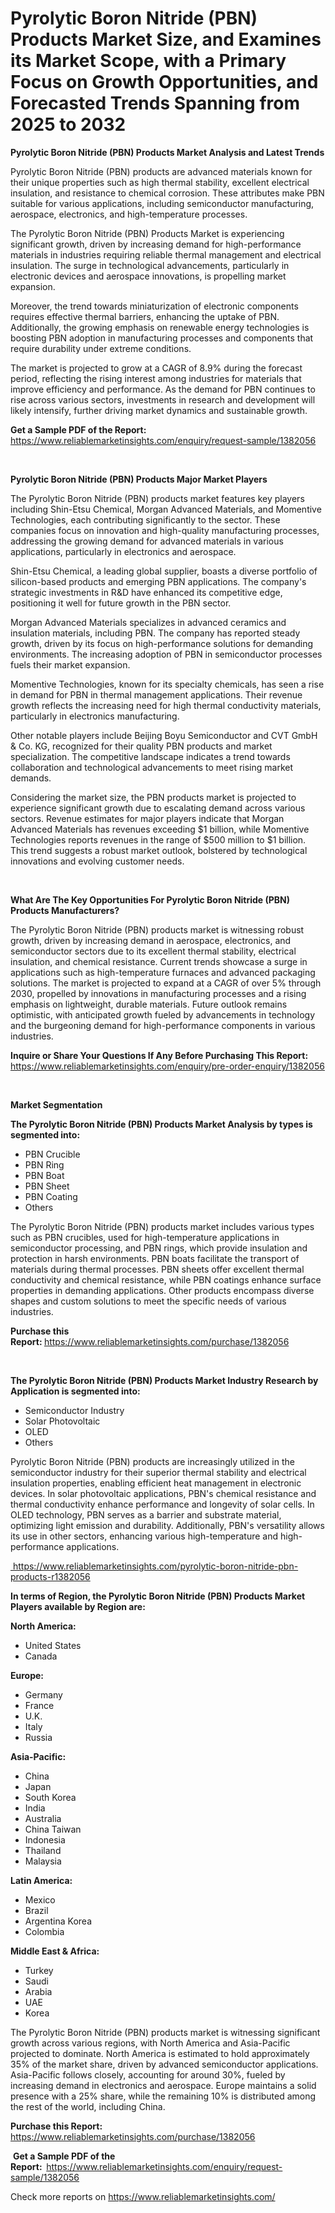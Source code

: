 <p><h1>Pyrolytic Boron Nitride (PBN) Products Market Size, and Examines its Market Scope, with a Primary Focus on Growth Opportunities, and Forecasted Trends Spanning from 2025 to 2032</h1></p><p><strong>Pyrolytic Boron Nitride (PBN) Products Market Analysis and Latest Trends</strong></p>
<p><p>Pyrolytic Boron Nitride (PBN) products are advanced materials known for their unique properties such as high thermal stability, excellent electrical insulation, and resistance to chemical corrosion. These attributes make PBN suitable for various applications, including semiconductor manufacturing, aerospace, electronics, and high-temperature processes. </p><p>The Pyrolytic Boron Nitride (PBN) Products Market is experiencing significant growth, driven by increasing demand for high-performance materials in industries requiring reliable thermal management and electrical insulation. The surge in technological advancements, particularly in electronic devices and aerospace innovations, is propelling market expansion. </p><p>Moreover, the trend towards miniaturization of electronic components requires effective thermal barriers, enhancing the uptake of PBN. Additionally, the growing emphasis on renewable energy technologies is boosting PBN adoption in manufacturing processes and components that require durability under extreme conditions. </p><p>The market is projected to grow at a CAGR of 8.9% during the forecast period, reflecting the rising interest among industries for materials that improve efficiency and performance. As the demand for PBN continues to rise across various sectors, investments in research and development will likely intensify, further driving market dynamics and sustainable growth.</p></p>
<p><strong>Get a Sample PDF of the Report:&nbsp;</strong> <a href="https://www.reliablemarketinsights.com/enquiry/request-sample/1382056?utm_campaign=1894&utm_medium=2&utm_source=Github&utm_content=ia&utm_term=24022025&utm_id=pyrolytic-boron-nitride-pbn-products">https://www.reliablemarketinsights.com/enquiry/request-sample/1382056</a></p>
<p>&nbsp;</p>
<p><strong>Pyrolytic Boron Nitride (PBN) Products Major Market Players</strong></p>
<p><p>The Pyrolytic Boron Nitride (PBN) products market features key players including Shin-Etsu Chemical, Morgan Advanced Materials, and Momentive Technologies, each contributing significantly to the sector. These companies focus on innovation and high-quality manufacturing processes, addressing the growing demand for advanced materials in various applications, particularly in electronics and aerospace.</p><p>Shin-Etsu Chemical, a leading global supplier, boasts a diverse portfolio of silicon-based products and emerging PBN applications. The company's strategic investments in R&D have enhanced its competitive edge, positioning it well for future growth in the PBN sector.</p><p>Morgan Advanced Materials specializes in advanced ceramics and insulation materials, including PBN. The company has reported steady growth, driven by its focus on high-performance solutions for demanding environments. The increasing adoption of PBN in semiconductor processes fuels their market expansion.</p><p>Momentive Technologies, known for its specialty chemicals, has seen a rise in demand for PBN in thermal management applications. Their revenue growth reflects the increasing need for high thermal conductivity materials, particularly in electronics manufacturing.</p><p>Other notable players include Beijing Boyu Semiconductor and CVT GmbH & Co. KG, recognized for their quality PBN products and market specialization. The competitive landscape indicates a trend towards collaboration and technological advancements to meet rising market demands.</p><p>Considering the market size, the PBN products market is projected to experience significant growth due to escalating demand across various sectors. Revenue estimates for major players indicate that Morgan Advanced Materials has revenues exceeding $1 billion, while Momentive Technologies reports revenues in the range of $500 million to $1 billion. This trend suggests a robust market outlook, bolstered by technological innovations and evolving customer needs.</p></p>
<p>&nbsp;</p>
<p><strong>What Are The Key Opportunities For Pyrolytic Boron Nitride (PBN) Products Manufacturers?</strong></p>
<p><p>The Pyrolytic Boron Nitride (PBN) products market is witnessing robust growth, driven by increasing demand in aerospace, electronics, and semiconductor sectors due to its excellent thermal stability, electrical insulation, and chemical resistance. Current trends showcase a surge in applications such as high-temperature furnaces and advanced packaging solutions. The market is projected to expand at a CAGR of over 5% through 2030, propelled by innovations in manufacturing processes and a rising emphasis on lightweight, durable materials. Future outlook remains optimistic, with anticipated growth fueled by advancements in technology and the burgeoning demand for high-performance components in various industries.</p></p>
<p><strong>Inquire or Share Your Questions If Any Before Purchasing This Report:</strong> <a href="https://www.reliablemarketinsights.com/enquiry/pre-order-enquiry/1382056?utm_campaign=1894&utm_medium=2&utm_source=Github&utm_content=ia&utm_term=24022025&utm_id=pyrolytic-boron-nitride-pbn-products">https://www.reliablemarketinsights.com/enquiry/pre-order-enquiry/1382056</a></p>
<p>&nbsp;</p>
<p><strong>Market Segmentation</strong></p>
<p><strong>The Pyrolytic Boron Nitride (PBN) Products Market Analysis by types is segmented into:</strong></p>
<p><ul><li>PBN Crucible</li><li>PBN Ring</li><li>PBN Boat</li><li>PBN Sheet</li><li>PBN Coating</li><li>Others</li></ul></p>
<p><p>The Pyrolytic Boron Nitride (PBN) products market includes various types such as PBN crucibles, used for high-temperature applications in semiconductor processing, and PBN rings, which provide insulation and protection in harsh environments. PBN boats facilitate the transport of materials during thermal processes. PBN sheets offer excellent thermal conductivity and chemical resistance, while PBN coatings enhance surface properties in demanding applications. Other products encompass diverse shapes and custom solutions to meet the specific needs of various industries.</p></p>
<p><strong>Purchase this Report:&nbsp;</strong><a href="https://www.reliablemarketinsights.com/purchase/1382056?utm_campaign=1894&utm_medium=2&utm_source=Github&utm_content=ia&utm_term=24022025&utm_id=pyrolytic-boron-nitride-pbn-products">https://www.reliablemarketinsights.com/purchase/1382056</a></p>
<p>&nbsp;</p>
<p><strong>The Pyrolytic Boron Nitride (PBN) Products Market Industry Research by Application is segmented into:</strong></p>
<p><ul><li>Semiconductor Industry</li><li>Solar Photovoltaic</li><li>OLED</li><li>Others</li></ul></p>
<p><p>Pyrolytic Boron Nitride (PBN) products are increasingly utilized in the semiconductor industry for their superior thermal stability and electrical insulation properties, enabling efficient heat management in electronic devices. In solar photovoltaic applications, PBN's chemical resistance and thermal conductivity enhance performance and longevity of solar cells. In OLED technology, PBN serves as a barrier and substrate material, optimizing light emission and durability. Additionally, PBN's versatility allows its use in other sectors, enhancing various high-temperature and high-performance applications.</p></p>
<p><a href="https://www.reliablemarketinsights.com/pyrolytic-boron-nitride-pbn-products-r1382056?utm_campaign=1894&utm_medium=2&utm_source=Github&utm_content=ia&utm_term=24022025&utm_id=pyrolytic-boron-nitride-pbn-products">&nbsp;https://www.reliablemarketinsights.com/pyrolytic-boron-nitride-pbn-products-r1382056</a></p>
<p><strong>In terms of Region, the Pyrolytic Boron Nitride (PBN) Products Market Players available by Region are:</strong></p>
<p>
    <p> <strong> North America: </strong>
        <ul>
            <li>United States</li>
            <li>Canada</li>
        </ul>
        </p> 
    <p> <strong> Europe: </strong>
        <ul>
            <li>Germany</li>
            <li>France</li>
            <li>U.K.</li>
            <li>Italy</li>
            <li>Russia</li>
        </ul>
        </p> 
    <p> <strong> Asia-Pacific: </strong>
        <ul>
            <li>China</li>
            <li>Japan</li>
            <li>South Korea</li>
            <li>India</li>
            <li>Australia</li>
            <li>China Taiwan</li>
            <li>Indonesia</li>
            <li>Thailand</li>
            <li>Malaysia</li>
        </ul>
        </p> 
    <p> <strong> Latin America: </strong>
        <ul>
            <li>Mexico</li>
            <li>Brazil</li>
            <li>Argentina Korea</li>
            <li>Colombia</li>
        </ul>
        </p> 
    <p> <strong> Middle East & Africa: </strong>
        <ul>
            <li>Turkey</li>
            <li>Saudi</li>
            <li>Arabia</li>
            <li>UAE</li>
            <li>Korea</li>
        </ul>
    </p>
    </p>
<p><p>The Pyrolytic Boron Nitride (PBN) products market is witnessing significant growth across various regions, with North America and Asia-Pacific projected to dominate. North America is estimated to hold approximately 35% of the market share, driven by advanced semiconductor applications. Asia-Pacific follows closely, accounting for around 30%, fueled by increasing demand in electronics and aerospace. Europe maintains a solid presence with a 25% share, while the remaining 10% is distributed among the rest of the world, including China.</p></p>
<p><strong>Purchase this Report: </strong><a href="https://www.reliablemarketinsights.com/purchase/1382056?utm_campaign=1894&utm_medium=2&utm_source=Github&utm_content=ia&utm_term=24022025&utm_id=pyrolytic-boron-nitride-pbn-products">https://www.reliablemarketinsights.com/purchase/1382056</a></p>
<p>&nbsp;<strong>Get a Sample PDF of the Report:&nbsp;&nbsp;</strong><a href="https://www.reliablemarketinsights.com/enquiry/request-sample/1382056?utm_campaign=1894&utm_medium=2&utm_source=Github&utm_content=ia&utm_term=24022025&utm_id=pyrolytic-boron-nitride-pbn-products">https://www.reliablemarketinsights.com/enquiry/request-sample/1382056</a></p>
<p><strong></strong></p>
<p>Check more reports on <a href="https://www.reliablemarketinsights.com/?utm_campaign=1894&utm_medium=2&utm_source=Github&utm_content=ia&utm_term=24022025&utm_id=pyrolytic-boron-nitride-pbn-products">https://www.reliablemarketinsights.com/</a></p>